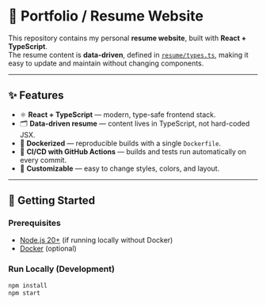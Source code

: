# 📄 Portfolio / Resume Website

This repository contains my personal **resume website**, built with **React + TypeScript**.  
The resume content is **data-driven**, defined in [`resume/types.ts`](./src/resume/types.ts), making it easy to update and maintain without changing components.

---

## ✨ Features
- ⚛️ **React + TypeScript** — modern, type-safe frontend stack.
- 🗂 **Data-driven resume** — content lives in TypeScript, not hard-coded JSX.
- 🐳 **Dockerized** — reproducible builds with a single `Dockerfile`.
- 🤖 **CI/CD with GitHub Actions** — builds and tests run automatically on every commit.
- 🎨 **Customizable** — easy to change styles, colors, and layout.

---

## 🚀 Getting Started

### Prerequisites
- [Node.js 20+](https://nodejs.org/) (if running locally without Docker)
- [Docker](https://www.docker.com/) (optional)

### Run Locally (Development)
```bash
npm install
npm start
